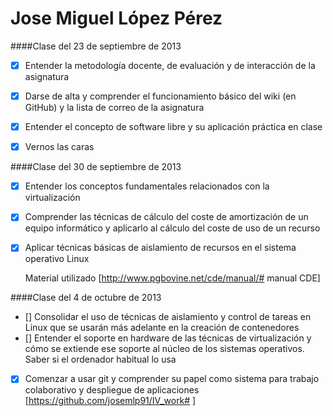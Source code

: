 Jose Miguel López Pérez
=======================

####Clase del 23 de septiembre de 2013

+ [X] Entender la metodología docente, de evaluación y de interacción de la asignatura
+ [X] Darse de alta y comprender el funcionamiento básico del wiki (en GitHub) y la lista de correo de la asignatura
+ [X] Entender el concepto de software libre y su aplicación práctica en clase
+ [X] Vernos las caras


####Clase del 30 de septiembre de 2013

+ [X] Entender los conceptos fundamentales relacionados con la virtualización
+ [X] Comprender las técnicas de cálculo del coste de amortización de un equipo informático y aplicarlo al cálculo del coste de uso de un recurso
+ [X] Aplicar técnicas básicas de aislamiento de recursos en el sistema operativo Linux
 
  Material utilizado [http://www.pgbovine.net/cde/manual/# manual CDE]

####Clase del 4 de octubre de 2013

+ [] Consolidar el uso de técnicas de aislamiento y control de tareas en Linux que se usarán más adelante en la creación de contenedores
+ [] Entender el soporte en hardware de las técnicas de virtualización y cómo se extiende ese soporte al núcleo de los sistemas operativos. Saber si el ordenador habitual lo usa
+ [X] Comenzar a usar git y comprender su papel como sistema para trabajo colaborativo y despliegue de aplicaciones
      [https://github.com/josemlp91/IV_work# ]

